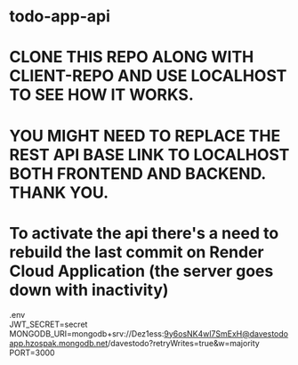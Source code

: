 # todo-app-api

# CLONE THIS REPO ALONG WITH CLIENT-REPO AND USE LOCALHOST TO SEE HOW IT WORKS.

# YOU MIGHT NEED TO REPLACE THE REST API BASE LINK TO LOCALHOST BOTH FRONTEND AND BACKEND. THANK YOU.

# To activate the api there's a need to rebuild the last commit on Render Cloud Application (the server goes down with inactivity)

.env\
JWT_SECRET=secret\
MONGODB_URI=mongodb+srv://Dez1ess:9y6osNK4wl7SmExH@davestodoapp.hzospak.mongodb.net/davestodo?retryWrites=true&w=majority\
PORT=3000
